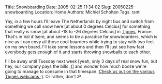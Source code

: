 Title: Snowboarding
Date: 2005-02-25 11:34:02
Slug: 20050225-snowboarding
Location: Home
Authors: Michiel Scholten
Tags: rant

<p>Yay, in a few hours I'll leave The Netherlands by night bus and switch from something we call snow here [at about 0 degrees Celcius] for something that really is snow [at about -18 to -26 degrees Celcius] in <a href="http://www.tignes.net/">Tignes</a>, France. That's in Val d'Isere, and seems to be a paradise for snowboarders, which is nice as I can envy all those cool boarders while trying to stay with two feet on my own board. I'll take some lessons and then I'll just see how fast everybody gets enough of it and starts throwing snowballs to each other.</p>
<p>I'll be away until Tuesday next week [yeah, only 3 days of real snow fun, but hey, our company pays the bills ;)] and wonder how much booze we're going to manage to consume in that timespan. <a href="http://www.tignes.net/index.php?&amp;alias=webcams-05">Check us out on the various Tignes webcams ;)</a>. Or rather, don't :P</p>
